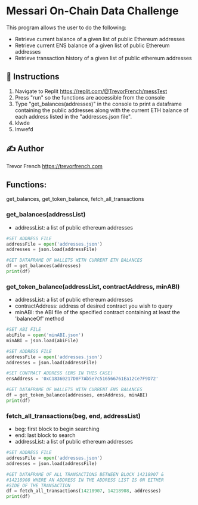 # Messari On-Chain Data Challenge
This program allows the user to do the following:
- Retrieve current balance of a given list of public Ethereum addresses
- Retrieve current ENS balance of a given list of public Ethereum addresses
- Retrieve transaction history of a given list of public ethereum addresses

## :page_facing_up: Instructions
1. Navigate to Replit <https://replit.com/@TrevorFrench/messTest>
2. Press "run" so the functions are accessible from the console
3. Type "get_balances(addresses)" in the console to print a dataframe containing the public addresses along with the current ETH balance of each address listed in the "addresses.json file".
4. klwde
5. lmwefd

## :writing_hand: Author

Trevor French <https://trevorfrench.com>

## Functions: 

get_balances, get_token_balance, fetch_all_transactions

### get_balances(addressList)
- addressList: a list of public ethereum addresses
```python
#SET ADDRESS FILE
addressFile = open('addresses.json')
addresses = json.load(addressFile)

#GET DATAFRAME OF WALLETS WITH CURRENT ETH BALANCES
df = get_balances(addresses)
print(df)
```

### get_token_balance(addressList, contractAddress, minABI)
- addressList: a list of public ethereum addresses
- contractAddress: address of desired contract you wish to query
- minABI: the ABI file of the specified contract containing at least the 'balanceOf' method
```python
#SET ABI FILE
abiFile = open('minABI.json')
minABI = json.load(abiFile)

#SET ADDRESS FILE
addressFile = open('addresses.json')
addresses = json.load(addressFile)

#SET CONTRACT ADDRESS (ENS IN THIS CASE)
ensAddress = '0xC18360217D8F7Ab5e7c516566761Ea12Ce7F9D72'

#GET DATAFRAME OF WALLETS WITH CURRENT ENS BALANCES
df = get_token_balance(addresses, ensAddress, minABI)
print(df)
```

### fetch_all_transactions(beg, end, addressList)
- beg: first block to begin searching
- end: last block to search
- addressList: a list of public ethereum addresses
```python
#SET ADDRESS FILE
addressFile = open('addresses.json')
addresses = json.load(addressFile)

#GET DATAFRAME OF ALL TRANSACTIONS BETWEEN BLOCK 14218907 &
#14218908 WHERE AN ADDRESS IN THE ADDRESS LIST IS ON EITHER 
#SIDE OF THE TRANSACTION
df = fetch_all_transactions(14218907, 14218908, addresses)
print(df)
```